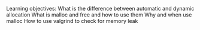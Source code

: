 Learning objectives:
What is the difference between automatic and dynamic allocation
What is malloc and free and how to use them
Why and when use malloc
How to use valgrind to check for memory leak